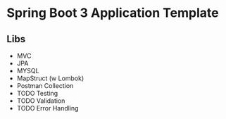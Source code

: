 # Spring Boot 3 Application Template
## Libs
- MVC
- JPA
- MYSQL
- MapStruct (w Lombok)
- Postman Collection
- TODO Testing 
- TODO Validation
- TODO Error Handling